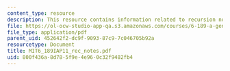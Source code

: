 ```yaml
---
content_type: resource
description: This resource contains information related to recursion notes.
file: https://ol-ocw-studio-app-qa.s3.amazonaws.com/courses/6-189-a-gentle-introduction-to-programming-using-python-january-iap-2011/800f436a8d785f9e4e960c32f9482fb4_MIT6_189IAP11_rec_notes.pdf
file_type: application/pdf
parent_uid: 452642f2-dc9f-9093-87c9-7c046705b92a
resourcetype: Document
title: MIT6_189IAP11_rec_notes.pdf
uid: 800f436a-8d78-5f9e-4e96-0c32f9482fb4
---
```

